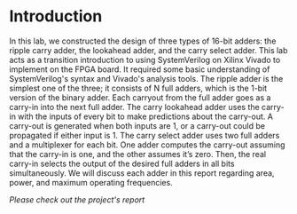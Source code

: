 # Introduction
In this lab, we constructed the design of three types of 16-bit adders: the ripple carry adder, the lookahead adder, and the carry select adder. This lab acts as a transition introduction to using SystemVerilog on Xilinx Vivado to implement on the FPGA board. It required some basic understanding of SystemVerilog's syntax and Vivado's analysis tools. The ripple adder is the simplest one of the three; it consists of N full adders, which is the 1-bit version of the binary adder. Each carryout from the full adder goes as a carry-in into the next full adder. The carry lookahead adder uses the carry-in with the inputs of every bit to make predictions about the carry-out. A carry-out is generated when both inputs are 1, or a carry-out could be propagated if either input is 1. The carry select adder uses two full adders and a multiplexer for each bit. One adder computes the carry-out assuming that the carry-in is one, and the other assumes it’s zero. Then, the real carry-in selects the output of the desired full adders in all bits simultaneously. We will discuss each adder in this report regarding area, power, and maximum operating frequencies.

*Please check out the project's report*
